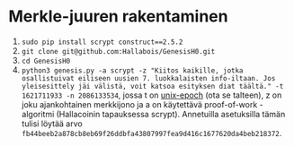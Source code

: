 # Merkle-juuren rakentaminen
1. ```sudo pip install scrypt construct==2.5.2```
2. ```git clone git@github.com:Hallabois/GenesisH0.git```
3. ```cd GenesisH0```
4. ```python3 genesis.py -a scrypt -z "Kiitos kaikille, jotka osallistuivat eiliseen uusien 7. luokkalaisten info-iltaan. Jos yleisesittely jäi välistä, voit katsoa esityksen diat täältä." -t 1621711933 -n 2086133534```, jossa t on [unix-epoch](https://duckduckgo.com/?q=unix+timestamp&t=newext&atb=v263-1&ia=answer) (ota se talteen), z on joku ajankohtainen merkkijono ja a on käytettävä proof-of-work -algoritmi (Hallacoinin tapauksessa scrypt). Annetuilla asetuksilla tämän tulisi löytää arvo ```fb44beeb2a878cb8eb69f26ddbfa43807997fea9d416c1677620da4beb218372```.
